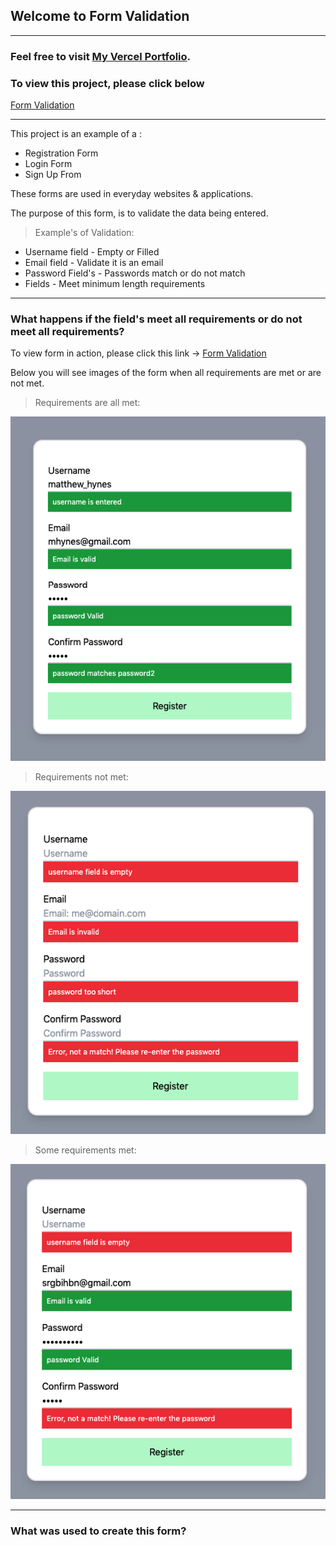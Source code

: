 ## Welcome to Form Validation

---------------------------

### Feel free to visit [My Vercel Portfolio](https://vercel.com/sauelalmonte).


### To view this project, please click below

[Form Validation](https://form-validation2.vercel.app/)

----------------------------------------

This project is an example of a : 
- Registration Form
- Login Form
- Sign Up From

These forms are used in everyday websites & applications.

The purpose of this form, is to validate the data being entered.

> Example's of Validation:

- Username field - Empty or Filled
- Email field - Validate it is an email
- Password Field's - Passwords match or do not match
- Fields - Meet minimum length requirements

----

### What happens if the field's meet all requirements or do not meet all requirements?

To view form in action, please click this link -> [Form Validation](https://form-validation2.vercel.app/)

Below you will see images of the form when all requirements are met or are not met.

> Requirements are all met:

![](img/success.png)

> Requirements not met:

![](img/error.png)

> Some requirements met:

![](img/some.png)

-----------------------------

### What was used to create this form?
